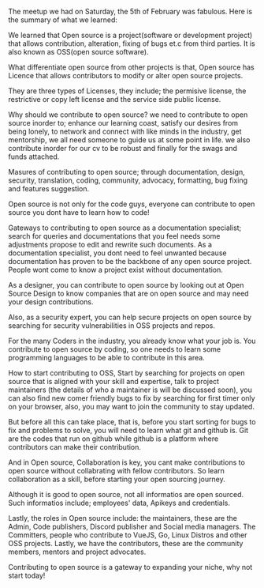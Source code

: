 The meetup we had on Saturday, the 5th of February was fabulous. Here is the summary of what we learned:

We learned that Open source is a project(software or development project) that allows contribution, alteration, fixing of bugs et.c from third parties. It is also known as OSS(open source software). 

What differentiate open source from other projects is that, Open source has Licence that allows contributors to modify or alter open source projects.

They are three types of Licenses, they include; the permisive license, the restrictive or copy left license and the service side public license.    


Why should we contribute to open source? we need to contribute to open source inorder to; enhance our learning coast, satisfy our desires from being lonely, to network and connect with like minds in the industry, get mentorship, we all need someone to guide us at some point in life. we also contribute inorder for our cv to be robust and finally for the swags and funds attached.


Masures of contributing to open source; through documentation, design, security, translation, coding, community, advocacy, formatting, bug fixing and features suggestion. 

Open source is not only for the code guys, everyone can contribute to open source you dont have to learn how to code!

Gateways to contributing to open source as a documentation specialist; search for queries and documentations that you feel needs some adjustments propose to edit and rewrite such documents. As a documentation specialist, you dont need to feel unwanted because documentation has proven to be the backbone of any open source project. People wont come to know a project exist  without documentation.


As a designer, you can contribute to open source by looking out at Open Source Design to know companies that are on open source and may need your design contributions.


Also, as a security expert, you can help secure projects on open source by searching for security vulnerabilities in OSS projects and repos.

For the many Coders in the industry, you already know what your job is. You contribute to open source by coding, so one needs to learn some programming languages to be able to contribute in this area. 


How to start contributing to OSS, Start by searching for projects on open source that is aligned with your skill and expertise, talk to project maintainers (the details of who a maintainer is will be discussed soon), you can also find new comer friendly bugs to fix by searching for first timer only on your browser, also, you may want to join the community to stay updated. 

But before all this can take place, that is, before you start sorting for bugs to fix and problems to solve, you will need to learn what git and github is. Git are the codes that run on github while github is a platform where contributors can make their contribution.


And in Open source, Collaboration is key, you cant make contributions to open source without collabrating with fellow contributors. So learn collaboration as a skill, before starting your open sourcing journey.


Although it is good to open source, not all informatios are open sourced. Such informatios include; employees' data, Apikeys and credentials.

Lastly, the roles in Open source include: the maintainers, these are the Admin, Code publishers, Discord publisher and Social media managers. The Committers, people who contribute to VueJS, Go, Linux Distros and other OSS projects. Lastly, we have the contributors, these are the community members, mentors and project advocates.

Contributing to open source is a gateway to expanding your niche, why not start today!
